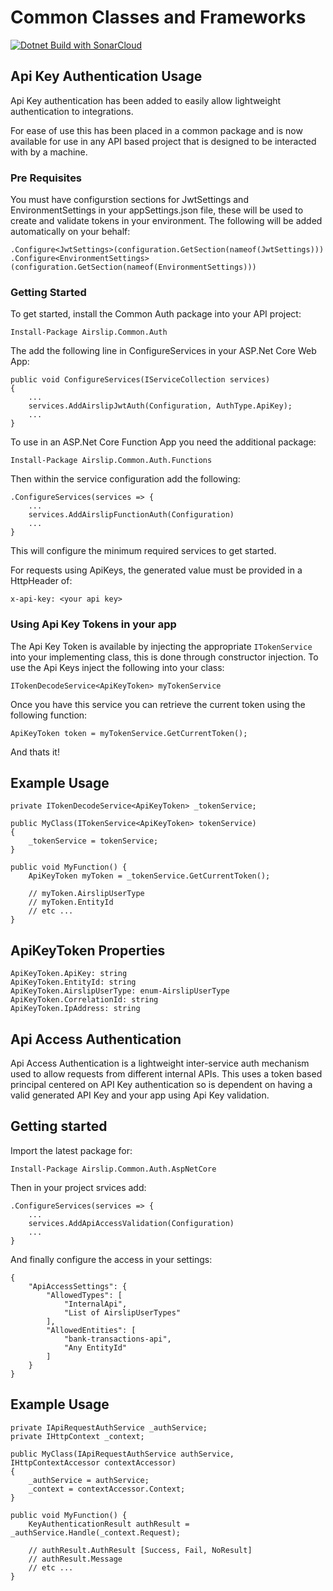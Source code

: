 # Common Classes and Frameworks

[![Dotnet Build with SonarCloud](https://github.com/airslip-ltd/common/actions/workflows/dotnet-build-sonarcloud.yml/badge.svg)](https://github.com/airslip-ltd/common/actions/workflows/dotnet-build-sonarcloud.yml)

## Api Key Authentication Usage

Api Key authentication has been added to easily allow lightweight authentication to integrations.

For ease of use this has been placed in a common package and is now available for use in any API based project that is designed to be interacted with by a machine.

### Pre Requisites

You must have configurstion sections for JwtSettings and EnvironmentSettings in your appSettings.json file, these will be used to create and validate tokens in your environment. The following will be added automatically on your behalf:

    .Configure<JwtSettings>(configuration.GetSection(nameof(JwtSettings)))
    .Configure<EnvironmentSettings>(configuration.GetSection(nameof(EnvironmentSettings)))

### Getting Started

To get started, install the Common Auth package into your API project:

    Install-Package Airslip.Common.Auth

The add the following line in ConfigureServices in your ASP.Net Core Web App:

    public void ConfigureServices(IServiceCollection services)
    {
        ...
        services.AddAirslipJwtAuth(Configuration, AuthType.ApiKey);
        ...
    }


To use in an ASP.Net Core Function App you need the additional package:

    Install-Package Airslip.Common.Auth.Functions

Then within the service configuration add the following:

    .ConfigureServices(services => {
        ...
        services.AddAirslipFunctionAuth(Configuration)
        ...
    }


This will configure the minimum required services to get started.

For requests using ApiKeys, the generated value must be provided in a HttpHeader of:

    x-api-key: <your api key>

### Using Api Key Tokens in your app

The Api Key Token is available by injecting the appropriate `ITokenService` into your implementing class, this is done through constructor injection. To use the Api Keys inject the following into your class:

    ITokenDecodeService<ApiKeyToken> myTokenService

Once you have this service you can retrieve the current token using the following function:

    ApiKeyToken token = myTokenService.GetCurrentToken();

And thats it!

## Example Usage

    private ITokenDecodeService<ApiKeyToken> _tokenService;

    public MyClass(ITokenService<ApiKeyToken> tokenService)
    {
        _tokenService = tokenService;
    }

    public void MyFunction() {
        ApiKeyToken myToken = _tokenService.GetCurrentToken();

        // myToken.AirslipUserType
        // myToken.EntityId
        // etc ...
    }

## ApiKeyToken Properties

    ApiKeyToken.ApiKey: string
    ApiKeyToken.EntityId: string
    ApiKeyToken.AirslipUserType: enum-AirslipUserType
    ApiKeyToken.CorrelationId: string
    ApiKeyToken.IpAddress: string

## Api Access Authentication

Api Access Authentication is a lightweight inter-service auth mechanism used to allow requests from different internal APIs. This uses a token based principal centered on API Key authentication so is dependent on having a valid generated API Key and your app using Api Key validation.

## Getting started

Import the latest package for:

    Install-Package Airslip.Common.Auth.AspNetCore

Then in your project srvices add:

    .ConfigureServices(services => {
        ...
        services.AddApiAccessValidation(Configuration)
        ...
    }

And finally configure the access in your settings:

    {
        "ApiAccessSettings": {
            "AllowedTypes": [
                "InternalApi",
                "List of AirslipUserTypes"
            ],
            "AllowedEntities": [
                "bank-transactions-api",
                "Any EntityId"
            ]
        }
    }

## Example Usage

    private IApiRequestAuthService _authService;
    private IHttpContext _context;

    public MyClass(IApiRequestAuthService authService, IHttpContextAccessor contextAccessor)
    {
        _authService = authService;
        _context = contextAccessor.Context;
    }

    public void MyFunction() {
        KeyAuthenticationResult authResult = _authService.Handle(_context.Request);

        // authResult.AuthResult [Success, Fail, NoResult]
        // authResult.Message
        // etc ...
    }
